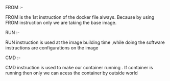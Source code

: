 
FROM :-

FROM is the 1st instruction of the docker file always. Because  by using FROM instruction only we are taking the base image.

RUN :-

RUN instruction is used at the image building time ,while doing the software instructions are configurations on the image

CMD :-

CMD instruction is used to make our container running .
If container is running then only we can acess the container by outside world 